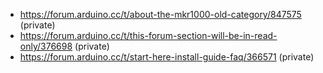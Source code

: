 - https://forum.arduino.cc/t/about-the-mkr1000-old-category/847575 (private)
- https://forum.arduino.cc/t/this-forum-section-will-be-in-read-only/376698 (private)
- https://forum.arduino.cc/t/start-here-install-guide-faq/366571 (private)
